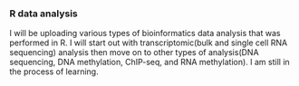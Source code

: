 ### R data analysis
I will be uploading various types of bioinformatics data analysis that was performed in R. I will start out with transcriptomic(bulk and single cell RNA sequencing) analysis then move on to other types of analysis(DNA sequencing, DNA methylation, ChIP-seq, and RNA methylation). I am still in the process of learning.
